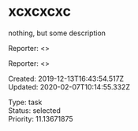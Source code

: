 # xcxcxcxc

nothing, but some description

Reporter:  <>

Reporter:  <>

Created: 2019-12-13T16:43:54.517Z  
Updated: 2020-02-07T10:14:55.332Z

Type: task  
Status: selected  
Priority: 11.13671875

